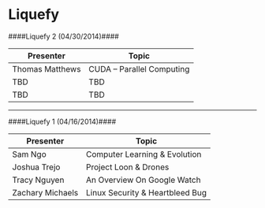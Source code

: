 Liquefy
=======

####Liquefy 2 (04/30/2014)####

Presenter        | Topic
---------------- | ------------------------------
Thomas Matthews  | CUDA – Parallel Computing
TBD     		 | TBD
TBD     		 | TBD

--------------------------------------------------

####Liquefy 1 (04/16/2014)####

Presenter        | Topic
---------------- | ------------------------------
Sam Ngo          | Computer Learning & Evolution
Joshua Trejo     | Project Loon & Drones
Tracy Nguyen     | An Overview On Google Watch
Zachary Michaels | Linux Security & Heartbleed Bug
